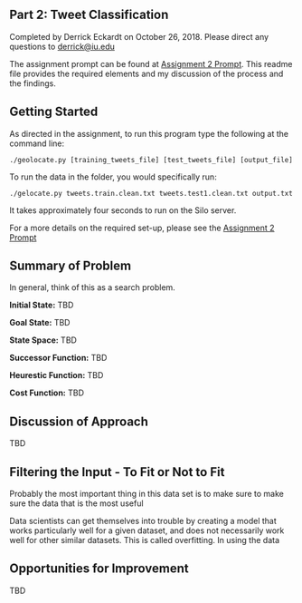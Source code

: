 ## Part 2: Tweet Classification 

Completed by Derrick Eckardt on October 26, 2018.  Please direct any questions to [derrick@iu.edu](mailto:derrick@iu.edu)

The assignment prompt can be found at [Assignment 2 Prompt](https://github.iu.edu/cs-b551-fa2018/derrick-a2/blob/master/a2.pdf).  This readme file provides the required elements and my discussion of the process and the findings.

## Getting Started

As directed in the assignment, to run this program type the following at the command line:

    ./geolocate.py [training_tweets_file] [test_tweets_file] [output_file]
    
To run the data in the folder, you would specifically run:

    ./gelocate.py tweets.train.clean.txt tweets.test1.clean.txt output.txt                    
It takes approximately four seconds to run on the Silo server.

For a more details on the required set-up, please see the [Assignment 2 Prompt](https://github.iu.edu/cs-b551-fa2018/derrick-a2/blob/master/a2.pdf)

## Summary of Problem

In general, think of this as a search problem.

**Initial State:** TBD

**Goal State:** TBD

**State Space:** TBD

**Successor Function:** TBD

**Heurestic Function:** TBD

**Cost Function:** TBD

## Discussion of Approach

TBD

## Filtering the Input - To Fit or Not to Fit

Probably the most important thing in this data set is to make sure to make sure the data that is the most useful

Data scientists can get themselves into trouble by creating a model that works particularly well for a given dataset, and does not necessarily work well for other similar datasets.  This is called overfitting.
In using the data 

## Opportunities for Improvement

TBD

